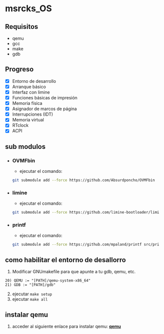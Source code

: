 # msrcks_OS

## **Requisitos**
- qemu
- gcc
- make
- gdb

## **Progreso**

- [x] Entorno de desarrollo
- [x] Arranque básico
- [x] Interfaz con limine
- [x] Funciones básicas de impresión
- [x] Memoria física
- [x] Asignador de marcos de página
- [x] Interrupciones (IDT)
- [x] Memoria virtual
- [x] RTclock
- [x] ACPI

## **sub modulos**
- ### OVMFbin
    - ejecutar el comando: 
    ```bash
    git submodule add --force https://github.com/Absurdponcho/OVMFbin
    ``` 
- ### limine
    - ejecutar el comando: 
    ```bash
    git submodule add --force https://github.com/limine-bootloader/limine
    ``` 
- ### printf
    - ejecutar el comando: 
    ```bash
    git submodule add --force https://github.com/mpaland/printf src/print/printf
    ``` 

## **como habilitar el entorno de desallorro**
1. Modificar GNUmakefile para que apunte a tu gdb, qemu, etc.
 ```make
20) QEMU := "[PATH]/qemu-system-x86_64"
21) GDB := "[PATH]/gdb"
``` 
2. ejecutar `make setup`
3. ejecutar `make all`

## **instalar qemu**
1. acceder al siguiente enlace para instalar qemu: **[qemu](https://www.linuxtechi.com/how-to-install-kvm-on-ubuntu-22-04/)**
